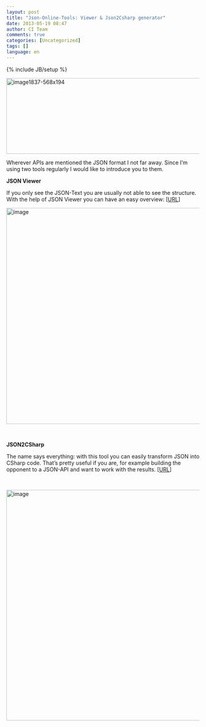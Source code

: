 ```yaml
---
layout: post
title: "Json-Online-Tools: Viewer & Json2Csharp generator"
date: 2013-05-19 08:47
author: CI Team
comments: true
categories: [Uncategorized]
tags: []
language: en
---
```

{% include JB/setup %}
&nbsp;

<a href="{{BASE_PATH}}/assets/wp-images-en/image1837-568x194.png"><img style="background-image: none; padding-left: 0px; padding-right: 0px; display: inline; padding-top: 0px; border: 0px;" title="image1837-568x194" src="{{BASE_PATH}}/assets/wp-images-en/image1837-568x194_thumb.png" border="0" alt="image1837-568x194" width="545" height="198" /></a>

Wherever APIs are mentioned the JSON format I not far away. Since I’m using two tools regularly I would like to introduce you to them.

<strong>JSON Viewer</strong>

If you only see the JSON-Text you are usually not able to see the structure. With the help of JSON Viewer you can have an easy overview: [<a href="http://jsonviewer.stack.hu/">URL</a>]

<img style="background-image: none; padding-left: 0px; padding-right: 0px; padding-top: 0px; border: 0px;" title="image" src="{{BASE_PATH}}/assets/wp-images-de/image1837.png" border="0" alt="image" width="568" height="564" />

&nbsp;

<strong>JSON2CSharp</strong>

The name says everything: with this tool you can easily transform JSON into CSharp code. That’s pretty useful if you are, for example building the opponent to a JSON-API and want to work with the results. [<a href="http://json2csharp.com/">URL</a>]

&nbsp;

<img style="background-image: none; padding-left: 0px; padding-right: 0px; padding-top: 0px; border: 0px;" title="image" src="{{BASE_PATH}}/assets/wp-images-de/image1838.png" border="0" alt="image" width="560" height="602" />
